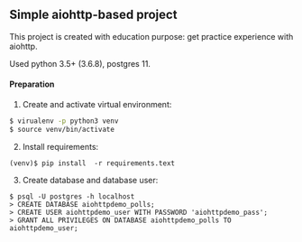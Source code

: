 ## Simple aiohttp-based project

This project is created with education purpose: get practice experience
with aiohttp.

Used python 3.5+ (3.6.8), postgres 11. 

#### Preparation

1. Create and activate virtual environment:

```sh 
$ virualenv -p python3 venv
$ source venv/bin/activate
```

2. Install requirements:
```
(venv)$ pip install  -r requirements.text
```

3. Create database and database user:

```
$ psql -U postgres -h localhost
> CREATE DATABASE aiohttpdemo_polls;
> CREATE USER aiohttpdemo_user WITH PASSWORD 'aiohttpdemo_pass';
> GRANT ALL PRIVILEGES ON DATABASE aiohttpdemo_polls TO aiohttpdemo_user;

```

